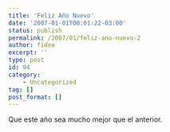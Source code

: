 ```yaml
---
title: 'Feliz Año Nuevo'
date: '2007-01-01T00:01:22-03:00'
status: publish
permalink: /2007/01/feliz-ano-nuevo-2
author: fideo
excerpt: ''
type: post
id: 94
category:
    - Uncategorized
tag: []
post_format: []
---
```

Que este año sea mucho mejor que el anterior.